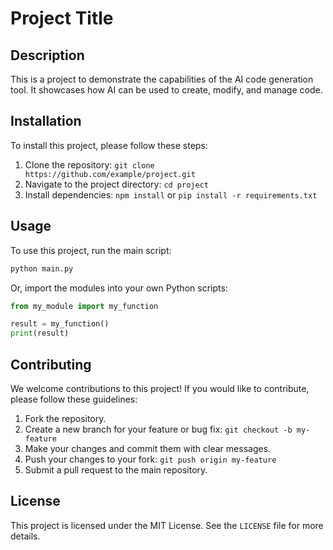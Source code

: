 # Project Title

## Description

This is a project to demonstrate the capabilities of the AI code generation tool. It showcases how AI can be used to create, modify, and manage code.

## Installation

To install this project, please follow these steps:

1. Clone the repository: `git clone https://github.com/example/project.git`
2. Navigate to the project directory: `cd project`
3. Install dependencies: `npm install` or `pip install -r requirements.txt`

## Usage

To use this project, run the main script:

```bash
python main.py
```

Or, import the modules into your own Python scripts:

```python
from my_module import my_function

result = my_function()
print(result)
```

## Contributing

We welcome contributions to this project! If you would like to contribute, please follow these guidelines:

1. Fork the repository.
2. Create a new branch for your feature or bug fix: `git checkout -b my-feature`
3. Make your changes and commit them with clear messages.
4. Push your changes to your fork: `git push origin my-feature`
5. Submit a pull request to the main repository.

## License

This project is licensed under the MIT License. See the `LICENSE` file for more details.
